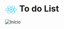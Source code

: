 #  <img align="center" alt="Jessika-React" height="30" width="40" src="https://raw.githubusercontent.com/devicons/devicon/master/icons/react/react-original.svg"> To do List

![Início](https://i.imgur.com/Oxj1vh7.gif "Início")
